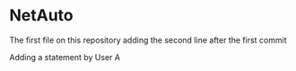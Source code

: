# NetAuto
The first file on this repository 
adding the second line after the first commit

Adding a statement by User A
